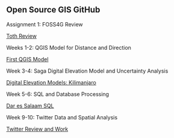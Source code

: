 ## Open Source GIS GitHub

Assignment 1: FOSS4G Review

[Toth Review](TothReview)

Weeks 1-2: QGIS Model for Distance and Direction

[First QGIS Model](qgisModel.md)

Week 3-4: Saga Digital Elevation Model and Uncertainty Analysis

[Digital Elevation Models: Kilimanjaro](Week3DEMs.md)

Week 5-6: SQL and Database Processing

[Dar es Salaam SQL](darsql.md)

Week 9-10: Twitter Data and Spatial Analysis

[Twitter Review and Work](twitter.md)

